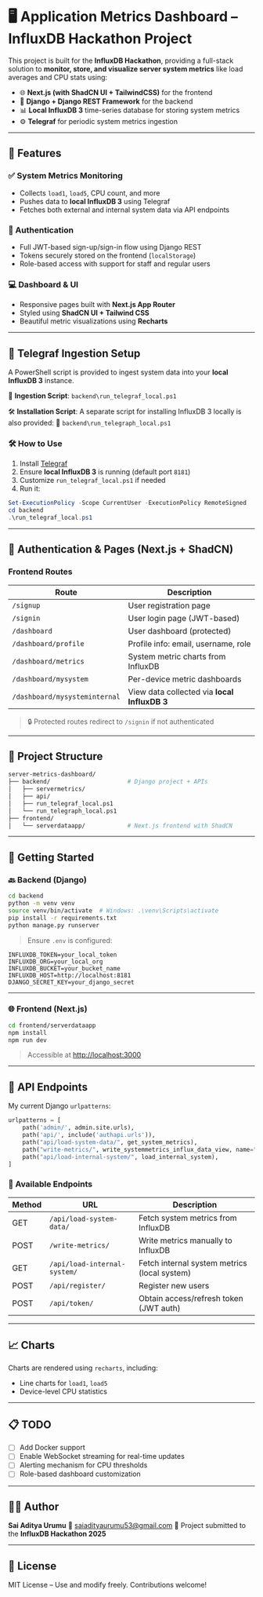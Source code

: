 # 🖥️ Application Metrics Dashboard – InfluxDB Hackathon Project

This project is built for the **InfluxDB Hackathon**, providing a full-stack solution to **monitor, store, and visualize server system metrics** like load averages and CPU stats using:

* 🌐 **Next.js (with ShadCN UI + TailwindCSS)** for the frontend
* 🐍 **Django + Django REST Framework** for the backend
* 📊 **Local InfluxDB 3** time-series database for storing system metrics
* ⚙️ **Telegraf** for periodic system metrics ingestion

---

## 🎯 Features

### ✅ System Metrics Monitoring

* Collects `load1`, `load5`, CPU count, and more
* Pushes data to **local InfluxDB 3** using Telegraf
* Fetches both external and internal system data via API endpoints

### 🔐 Authentication

* Full JWT-based sign-up/sign-in flow using Django REST
* Tokens securely stored on the frontend (`localStorage`)
* Role-based access with support for staff and regular users

### 💻 Dashboard & UI

* Responsive pages built with **Next.js App Router**
* Styled using **ShadCN UI + Tailwind CSS**
* Beautiful metric visualizations using **Recharts**

---

## 🔄 Telegraf Ingestion Setup

A PowerShell script is provided to ingest system data into your **local InfluxDB 3** instance.

📄 **Ingestion Script**:
`backend\run_telegraf_local.ps1`

🛠️ **Installation Script**:
A separate script for installing InfluxDB 3 locally is also provided:
📄 `backend\run_telegraph_local.ps1`

### 🛠️ How to Use

1. Install [Telegraf](https://portal.influxdata.com/downloads/)
2. Ensure **local InfluxDB 3** is running (default port `8181`)
3. Customize `run_telegraf_local.ps1` if needed
4. Run it:

```powershell
Set-ExecutionPolicy -Scope CurrentUser -ExecutionPolicy RemoteSigned
cd backend
.\run_telegraf_local.ps1
```

---

## 🧩 Authentication & Pages (Next.js + ShadCN)

### Frontend Routes

| Route                         | Description                                  |
| ----------------------------- | -------------------------------------------- |
| `/signup`                     | User registration page                       |
| `/signin`                     | User login page (JWT-based)                  |
| `/dashboard`                  | User dashboard (protected)                   |
| `/dashboard/profile`          | Profile info: email, username, role          |
| `/dashboard/metrics`          | System metric charts from InfluxDB           |
| `/dashboard/mysystem`         | Per-device metric dashboards                 |
| `/dashboard/mysysteminternal` | View data collected via **local InfluxDB 3** |

> 🔒 Protected routes redirect to `/signin` if not authenticated

---

## 📂 Project Structure

```bash
server-metrics-dashboard/
├── backend/                      # Django project + APIs
│   ├── servermetrics/
│   ├── api/
│   ├── run_telegraf_local.ps1
│   └── run_telegraph_local.ps1
├── frontend/
│   └── serverdataapp/            # Next.js frontend with ShadCN
```

---

## 🔧 Getting Started

### 🔙 Backend (Django)

```bash
cd backend
python -m venv venv
source venv/bin/activate  # Windows: .\venv\Scripts\activate
pip install -r requirements.txt
python manage.py runserver
```

> Ensure `.env` is configured:

```env
INFLUXDB_TOKEN=your_local_token
INFLUXDB_ORG=your_local_org
INFLUXDB_BUCKET=your_bucket_name
INFLUXDB_HOST=http://localhost:8181
DJANGO_SECRET_KEY=your_django_secret
```

---

### 🌐 Frontend (Next.js)

```bash
cd frontend/serverdataapp
npm install
npm run dev
```

> Accessible at [http://localhost:3000](http://localhost:3000)

---

## 🔐 API Endpoints

My current Django `urlpatterns`:

```python
urlpatterns = [
    path('admin/', admin.site.urls),
    path('api/', include('authapi.urls')),
    path("api/load-system-data/", get_system_metrics),
    path("write-metrics/", write_systemmetrics_influx_data_view, name="write-metrics"),
    path("api/load-internal-system/", load_internal_system),
]
```

### 🧪 Available Endpoints

| Method | URL                          | Description                                  |
| ------ | ---------------------------- | -------------------------------------------- |
| GET    | `/api/load-system-data/`     | Fetch system metrics from InfluxDB           |
| POST   | `/write-metrics/`            | Write metrics manually to InfluxDB           |
| GET    | `/api/load-internal-system/` | Fetch internal system metrics (local system) |
| POST   | `/api/register/`             | Register new users                           |
| POST   | `/api/token/`                | Obtain access/refresh token (JWT auth)       |

---

## 📈 Charts

Charts are rendered using `recharts`, including:

* Line charts for `load1`, `load5`
* Device-level CPU statistics

---

## 📋 TODO

* [ ] Add Docker support
* [ ] Enable WebSocket streaming for real-time updates
* [ ] Alerting mechanism for CPU thresholds
* [ ] Role-based dashboard customization

---

## 👨‍💻 Author

**Sai Aditya Urumu**
📧 [saiadityaurumu53@gmail.com](mailto:saiadityaurumu53@gmail.com)
🔗 Project submitted to the **InfluxDB Hackathon 2025**

---

## 📝 License

MIT License – Use and modify freely. Contributions welcome!

